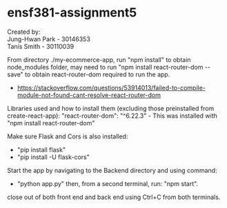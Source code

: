 # ensf381-assignment5

Created by:  
Jung-Hwan Park  -   30146353  
Tanis Smith     -   30110039  

From directory ./my-ecommerce-app, run "npm install" to obtain node_modules folder,
may need to run "npm install react-router-dom --save" to obtain react-router-dom required to run
the app. 
- https://stackoverflow.com/questions/53914013/failed-to-compile-module-not-found-cant-resolve-react-router-dom

Libraries used and how to install them (excluding those preinstalled from create-react-app):
"react-router-dom": "^6.22.3"
    - This was installed with "npm install react-router-dom"

Make sure Flask and Cors is also installed: 
- "pip install flask"
- "pip install -U flask-cors"

Start the app by navigating to the Backend directory and using command:
- "python app.py"
then, from a second terminal, run: "npm start". 

close out of both front end and back end using Ctrl+C from both terminals. 